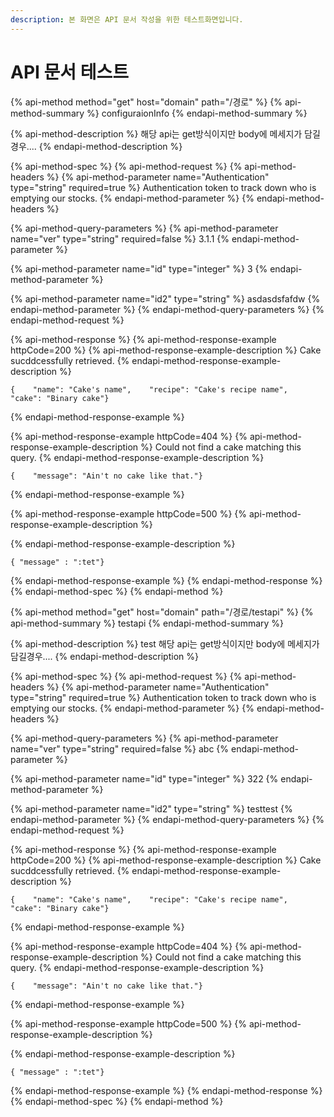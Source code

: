 ```yaml
---
description: 본 화면은 API 문서 작성을 위한 테스트화면입니다.
---
```


# API 문서 테스트

{% api-method method="get" host="domain" path="/경로" %}
{% api-method-summary %}
configuraionInfo
{% endapi-method-summary %}

{% api-method-description %}
해당 api는 get방식이지만 body에 메세지가 담길경우....
{% endapi-method-description %}

{% api-method-spec %}
{% api-method-request %}
{% api-method-headers %}
{% api-method-parameter name="Authentication" type="string" required=true %}
Authentication token to track down who is emptying our stocks.
{% endapi-method-parameter %}
{% endapi-method-headers %}

{% api-method-query-parameters %}
{% api-method-parameter name="ver" type="string" required=false %}
3.1.1
{% endapi-method-parameter %}

{% api-method-parameter name="id" type="integer" %}
3
{% endapi-method-parameter %}

{% api-method-parameter name="id2" type="string" %}
asdasdsfafdw
{% endapi-method-parameter %}
{% endapi-method-query-parameters %}
{% endapi-method-request %}

{% api-method-response %}
{% api-method-response-example httpCode=200 %}
{% api-method-response-example-description %}
Cake sucddcessfully retrieved.
{% endapi-method-response-example-description %}

```text
{    "name": "Cake's name",    "recipe": "Cake's recipe name",    "cake": "Binary cake"}
```
{% endapi-method-response-example %}

{% api-method-response-example httpCode=404 %}
{% api-method-response-example-description %}
Could not find a cake matching this query.
{% endapi-method-response-example-description %}

```text
{    "message": "Ain't no cake like that."}
```
{% endapi-method-response-example %}

{% api-method-response-example httpCode=500 %}
{% api-method-response-example-description %}

{% endapi-method-response-example-description %}

```text
{ "message" : ":tet"}
```
{% endapi-method-response-example %}
{% endapi-method-response %}
{% endapi-method-spec %}
{% endapi-method %}

{% api-method method="get" host="domain" path="/경로/testapi" %}
{% api-method-summary %}
testapi
{% endapi-method-summary %}

{% api-method-description %}
test 해당 api는 get방식이지만 body에 메세지가 담길경우....
{% endapi-method-description %}

{% api-method-spec %}
{% api-method-request %}
{% api-method-headers %}
{% api-method-parameter name="Authentication" type="string" required=true %}
Authentication token to track down who is emptying our stocks.
{% endapi-method-parameter %}
{% endapi-method-headers %}

{% api-method-query-parameters %}
{% api-method-parameter name="ver" type="string" required=false %}
abc
{% endapi-method-parameter %}

{% api-method-parameter name="id" type="integer" %}
322
{% endapi-method-parameter %}

{% api-method-parameter name="id2" type="string" %}
testtest
{% endapi-method-parameter %}
{% endapi-method-query-parameters %}
{% endapi-method-request %}

{% api-method-response %}
{% api-method-response-example httpCode=200 %}
{% api-method-response-example-description %}
Cake sucddcessfully retrieved.
{% endapi-method-response-example-description %}

```text
{    "name": "Cake's name",    "recipe": "Cake's recipe name",    "cake": "Binary cake"}
```
{% endapi-method-response-example %}

{% api-method-response-example httpCode=404 %}
{% api-method-response-example-description %}
Could not find a cake matching this query.
{% endapi-method-response-example-description %}

```text
{    "message": "Ain't no cake like that."}
```
{% endapi-method-response-example %}

{% api-method-response-example httpCode=500 %}
{% api-method-response-example-description %}

{% endapi-method-response-example-description %}

```text
{ "message" : ":tet"}
```
{% endapi-method-response-example %}
{% endapi-method-response %}
{% endapi-method-spec %}
{% endapi-method %}

